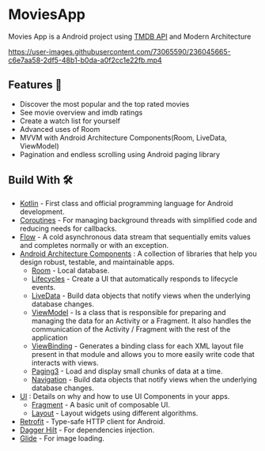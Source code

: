# MoviesApp
Movies App is a Android project using [TMDB API](https://developers.themoviedb.org/3/getting-started/introduction) and Modern Architecture

https://user-images.githubusercontent.com/73065590/236045665-c6e7aa58-2df5-48b1-b0da-a0f2cc1e22fb.mp4


##  Features 🌟 
*   Discover the most popular and the top rated movies
*   See movie overview and imdb ratings
*   Create a watch list for yourself
*   Advanced uses of Room
*   MVVM with Android Architecture Components(Room, LiveData, ViewModel)
*   Pagination and endless scrolling using Android paging library

## Build With 🛠

- [Kotlin](https://kotlinlang.org/) - First class and official programming language for Android development.
- [Coroutines](https://kotlinlang.org/docs/reference/coroutines-overview.html) - For managing background threads with simplified code and reducing needs for callbacks.
- [Flow](https://developer.android.com/kotlin/flow) - A cold asynchronous data stream that sequentially emits values and completes normally or with an exception.
- [Android Architecture Components](https://developer.android.com/topic/libraries/architecture) : A collection of libraries that help you design robust, testable, and maintainable apps.
  - [Room](https://developer.android.com/training/data-storage/room) - Local database.
  - [Lifecycles](https://developer.android.com/jetpack/androidx/releases/lifecycle) - Create a UI that automatically responds to lifecycle events.
  - [LiveData](https://developer.android.com/reference/kotlin/androidx/lifecycle/LiveData) - Build data objects that notify views when the underlying database changes.
  - [ViewModel](https://developer.android.com/reference/android/arch/lifecycle/ViewModel) - Is a class that is responsible for preparing and managing the data for an Activity or a Fragment. It also handles the communication of the Activity / Fragment with the rest of the application
  - [ViewBinding](https://developer.android.com/topic/libraries/view-binding) - Generates a binding class for each XML layout file present in that module and allows you to more easily write code that interacts with views.
  - [Paging3](https://kotlinlang.org/) - Load and display small chunks of data at a time.
  - [Navigation](https://developer.android.com/jetpack/androidx/releases/navigation) - Build data objects that notify views when the underlying database changes.
- [UI](https://developer.android.com/topic/architecture/ui-layer) : Details on why and how to use UI Components in your apps.
  - [Fragment](https://developer.android.com/reference/android/app/Fragment) - A basic unit of composable UI.
  - [Layout](https://developer.android.com/develop/ui/views/layout/declaring-layout) - Layout widgets using different algorithms.
- [Retrofit](https://square.github.io/retrofit/) - Type-safe HTTP client for Android.
- [Dagger Hilt](https://developer.android.com/training/dependency-injection/hilt-android) - For dependencies injection.
- [Glide](https://bumptech.github.io/glide/) - For image loading.
